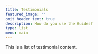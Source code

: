 ```yaml
---
title: Testimonials
featured_image: ''
omit_header_text: true
description: How do you use the Guides?
type: list
menu: main
---
```



This is a list of testimonial content.
